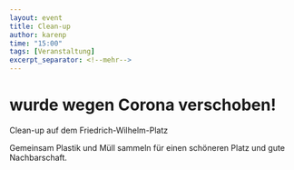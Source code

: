 ```yaml
---
layout: event
title: Clean-up
author: karenp
time: "15:00"
tags: [Veranstaltung]
excerpt_separator: <!--mehr-->
---
```


# wurde wegen Corona verschoben!<!--mehr-->

Clean-up auf dem Friedrich-Wilhelm-Platz

Gemeinsam Plastik und Müll sammeln für einen schöneren Platz und gute Nachbarschaft.
